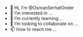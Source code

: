 - 👋 Hi, I’m @OsmanSerhatOnder
- 👀 I’m interested in ...
- 🌱 I’m currently learning ...
- 💞️ I’m looking to collaborate on ...
- 📫 How to reach me ...

<!---
OsmanSerhatOnder/OsmanSerhatOnder is a ✨ special ✨ repository because its `README.md` (this file) appears on your GitHub profile.
You can click the Preview link to take a look at your changes.
--->
